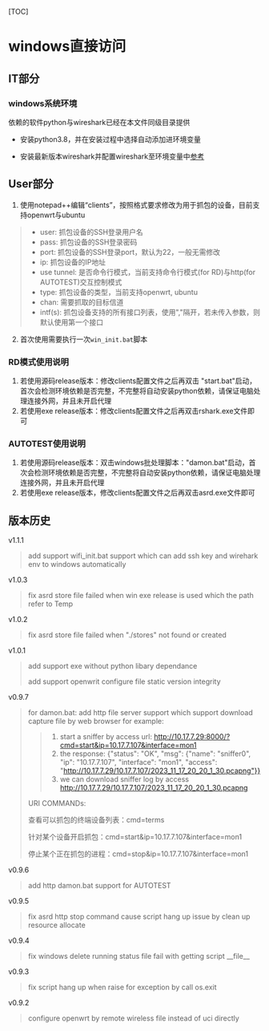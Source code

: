 [TOC]

# windows直接访问
## IT部分
### windows系统环境
依赖的软件python与wireshark已经在本文件同级目录提供

* 安装python3.8，并在安装过程中选择自动添加进环境变量

* 安装最新版本wireshark并配置wireshark至环境变量中[参考](https://zhuanlan.zhihu.com/p/231668109)

## User部分
1. 使用notepad++编辑“clients”，按照格式要求修改为用于抓包的设备，目前支持openwrt与ubuntu
> * user: 抓包设备的SSH登录用户名
> * pass: 抓包设备的SSH登录密码
> * port: 抓包设备的SSH登录port，默认为22，一般无需修改
> * ip:   抓包设备的IP地址
> * use tunnel: 是否命令行模式，当前支持命令行模式(for RD)与http(for AUTOTEST)交互控制模式
> * type: 抓包设备的类型，当前支持openwrt, ubuntu
> * chan: 需要抓取的目标信道
> * intf(s): 抓包设备支持的所有接口列表，使用","隔开，若未传入参数，则默认使用第一个接口
> 
2. 首次使用需要执行一次`win_init.bat`脚本

### RD模式使用说明
1. 若使用源码release版本：修改clients配置文件之后再双击 "start.bat"启动，首次会检测环境依赖是否完整，不完整将自动安装python依赖，请保证电脑处理连接外网，并且未开启代理
2. 若使用exe release版本：修改clients配置文件之后再双击rshark.exe文件即可

### AUTOTEST使用说明
1. 若使用源码release版本：双击windows批处理脚本："damon.bat"启动，首次会检测环境依赖是否完整，不完整将自动安装python依赖，请保证电脑处理连接外网，并且未开启代理
2. 若使用exe release版本，修改clients配置文件之后再双击asrd.exe文件即可

## 版本历史
v1.1.1
> add support wifi_init.bat support which can add ssh key and wirehark env to windows automatically

v1.0.3
> fix asrd store file failed when win exe release is used which the path refer to Temp

v1.0.2
> fix asrd store file failed when "./stores" not found or created

v1.0.1
> add support exe without python libary dependance
> 
> add support openwrit configure file static version integrity

v0.9.7
> for damon.bat: add http file server support which support download capture file by web browser
> for example:
> > 1. start a sniffer by access url: 
> > http://10.17.7.29:8000/?cmd=start&ip=10.17.7.107&interface=mon1
> > 2. the response:
> > {"status": "OK", "msg": {"name": "sniffer0", "ip": "10.17.7.107", "interface": "mon1", "access": "http://10.17.7.29/10.17.7.107/2023_11_17_20_20_1_30.pcapng"}}
> > 3. we can download sniffer log by access
> > http://10.17.7.29/10.17.7.107/2023_11_17_20_20_1_30.pcapng
> > 
> 
> URI COMMANDs:
> 
> 查看可以抓包的终端设备列表：cmd=terms
> 
> 针对某个设备开启抓包：cmd=start&ip=10.17.7.107&interface=mon1
> 
> 停止某个正在抓包的进程：cmd=stop&ip=10.17.7.107&interface=mon1

v0.9.6
> add http damon.bat support for AUTOTEST

v0.9.5
> fix asrd http stop command cause script hang up issue by clean up resource allocate

v0.9.4
> fix windows delete running status file fail with getting script \_\_file\_\_

v0.9.3
> fix script hang up when raise for exception by call os.exit

v0.9.2
> configure openwrt by remote wireless file instead of uci directly